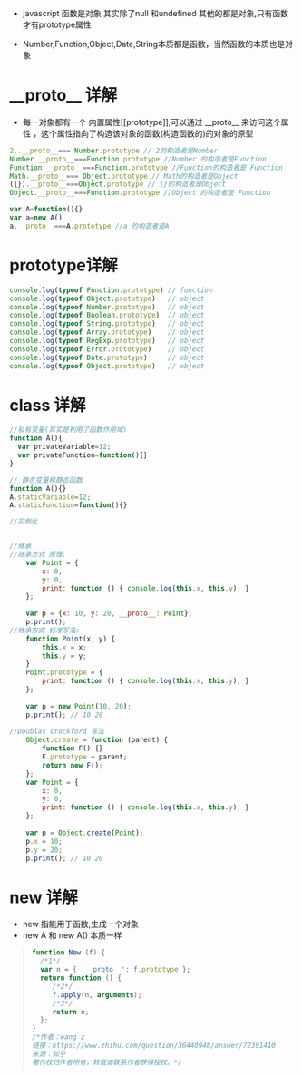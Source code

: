 * javascript 函数是对象 其实除了null 和undefined 其他的都是对象,只有函数才有prototype属性


* Number,Function,Object,Date,String本质都是函数，当然函数的本质也是对象

\_\_proto__ 详解
======
* 每一对象都有一个 内置属性[[prototype]],可以通过 \_\_proto__ 来访问这个属性 ，这个属性指向了构造该对象的函数(构造函数的)的对象的原型
```javascript
2..__proto__=== Number.prototype // 2的构造者是Number
Number.__proto__===Function.prototype //Number 的构造者是Function
Function.__proto__===Function.prototype //Function的构造者是 Function
Math.__proto__=== Object.prototype // Math的构造者是Object
({}).__proto__===Object.prototype // {}的构造者是Object
Object.__proto__===Function.prototype //Object 的构造者是 Function

var A=function(){}
var a=new A()
a.__proto__===A.prototype //a 的构造者是A
```

prototype详解
======
```javascript
console.log(typeof Function.prototype) // function
console.log(typeof Object.prototype)   // object
console.log(typeof Number.prototype)   // object
console.log(typeof Boolean.prototype)  // object
console.log(typeof String.prototype)   // object
console.log(typeof Array.prototype)    // object
console.log(typeof RegExp.prototype)   // object
console.log(typeof Error.prototype)    // object
console.log(typeof Date.prototype)     // object
console.log(typeof Object.prototype)   // object
```
class 详解
=====
```javascript
//私有变量(其实是利用了函数作用域)
function A(){
  var privateVariable=12;
  var privateFunction=function(){}
}

// 静态变量和静态函数
function A(){}
A.staticVariable=12;
A.staticFunction=function(){}

//实例化


//继承
//继承方式 原理:
    var Point = {
        x: 0,
        y: 0,
        print: function () { console.log(this.x, this.y); }
    };
    
    var p = {x: 10, y: 20, __proto__: Point};
    p.print();
//继承方式 标准写法:
    function Point(x, y) {
        this.x = x;
        this.y = y;
    }
    Point.prototype = {
        print: function () { console.log(this.x, this.y); }
    };
    
    var p = new Point(10, 20);
    p.print(); // 10 20
    
//Doublas crockford 写法
    Object.create = function (parent) {
        function F() {}
        F.prototype = parent;
        return new F();
    };
    var Point = {
        x: 0,
        y: 0,
        print: function () { console.log(this.x, this.y); }
    };
    
    var p = Object.create(Point);
    p.x = 10;
    p.y = 20;
    p.print(); // 10 20
```
new 详解
====
* new 指能用于函数,生成一个对象
* new A 和 new A() 本质一样
>```javascript
>function New (f) { 
>   /*1*/  
>   var n = { '__proto__': f.prototype }; 
>   return function () { 
>      /*2*/    
>      f.apply(n, arguments); 
>      /*3*/    
>      return n; 
>   }; 
>}
>/*作者：wang z
>链接：https://www.zhihu.com/question/36440948/answer/72391410
>来源：知乎
>著作权归作者所有，转载请联系作者获得授权。*/
>```

